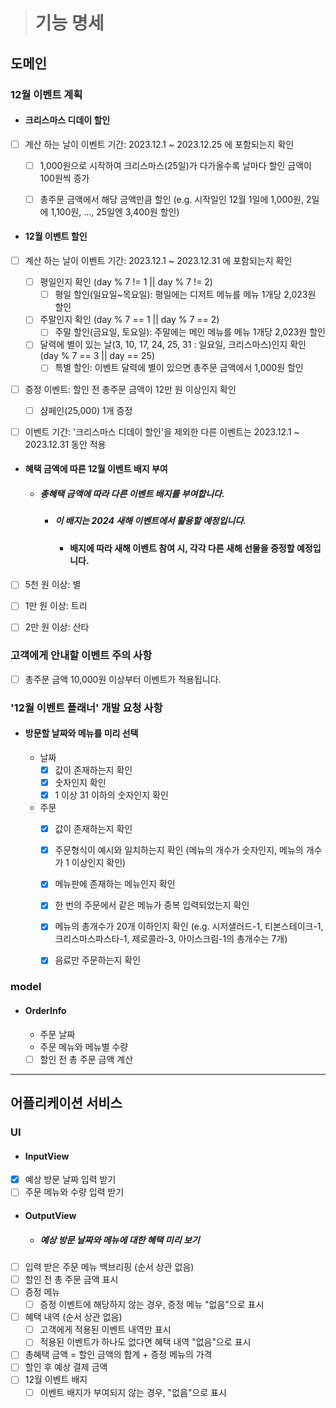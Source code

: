 
> # 기능 명세

## 도메인

### 12월 이벤트 계획
- #### 크리스마스 디데이 할인
- [ ] 계산 하는 날이 이벤트 기간: 2023.12.1 ~ 2023.12.25 에 포함되는지 확인
  - [ ] 1,000원으로 시작하여 크리스마스(25일)가 다가올수록 날마다 할인 금액이 100원씩 증가
  - [ ] 총주문 금액에서 해당 금액만큼 할인
    (e.g. 시작일인 12월 1일에 1,000원, 2일에 1,100원, ..., 25일엔 3,400원 할인)


- #### 12월 이벤트 할인
- [ ] 계산 하는 날이 이벤트 기간: 2023.12.1 ~ 2023.12.31 에 포함되는지 확인
  - [ ] 평일인지 확인 (day % 7 != 1 || day % 7 != 2)
      - [ ] 평일 할인(일요일~목요일): 평일에는 디저트 메뉴를 메뉴 1개당 2,023원 할인
  - [ ] 주말인지 확인 (day % 7 == 1 || day % 7 == 2)
      - [ ] 주말 할인(금요일, 토요일): 주말에는 메인 메뉴를 메뉴 1개당 2,023원 할인
  - [ ] 달력에 별이 있는 날(3, 10, 17, 24, 25, 31 : 일요일, 크리스마스)인지 확인 (day % 7 == 3 || day == 25)
      - [ ] 특별 할인: 이벤트 달력에 별이 있으면 총주문 금액에서 1,000원 할인
- [ ] 증정 이벤트: 할인 전 총주문 금액이 12만 원 이상인지 확인 
  - [ ] 샴페인(25,000) 1개 증정

- [ ] 이벤트 기간: '크리스마스 디데이 할인'을 제외한 다른 이벤트는 2023.12.1 ~ 2023.12.31 동안 적용


- #### 혜택 금액에 따른 12월 이벤트 배지 부여
  - ##### 총혜택 금액에 따라 다른 이벤트 배지를 부여합니다.
    - ##### 이 배지는 2024 새해 이벤트에서 활용할 예정입니다.
      - #### 배지에 따라 새해 이벤트 참여 시, 각각 다른 새해 선물을 증정할 예정입니다.
- [ ] 5천 원 이상: 별
- [ ] 1만 원 이상: 트리
- [ ] 2만 원 이상: 산타


### 고객에게 안내할 이벤트 주의 사항
- [ ] 총주문 금액 10,000원 이상부터 이벤트가 적용됩니다.
  

### '12월 이벤트 플래너' 개발 요청 사항
- #### 방문할 날짜와 메뉴를 미리 선택
  - 날짜 
    - [x] 값이 존재하는지 확인
    - [x] 숫자인지 확인
    - [x] 1 이상 31 이하의 숫자인지 확인
  
  - 주문
    - [x] 값이 존재하는지 확인
    - [x] 주문형식이 예시와 일치하는지 확인 (메뉴의 개수가 숫자인지, 메뉴의 개수가 1 이상인지 확인)
    - [x] 메뉴판에 존재하는 메뉴인지 확인
    - [x] 한 번의 주문에서 같은 메뉴가 중복 입력되었는지 확인
    - [x] 메뉴의 총개수가 20개 이하인지 확인
      (e.g. 시저샐러드-1, 티본스테이크-1, 크리스마스파스타-1, 제로콜라-3, 아이스크림-1의 총개수는 7개)
    - [x] 음료만 주문하는지 확인


### model
- #### OrderInfo
  - 주문 날짜
  - 주문 메뉴와 메뉴별 수량
  - [ ] 할인 전 총 주문 금액 계산

---

## 어플리케이션 서비스

### UI
- #### InputView
- [x] 예상 방문 날짜 입력 받기
- [ ] 주문 메뉴와 수량 입력 받기

- #### OutputView
  - ##### 예상 방문 날짜와 메뉴에 대한 혜택 미리 보기
- [ ] 입력 받은 주문 메뉴 백브리핑 (순서 상관 없음)
- [ ] 할인 전 총 주문 금액 표시
- [ ] 증정 메뉴
  - [ ] 증정 이벤트에 해당하지 않는 경우, 증정 메뉴 "없음"으로 표시 
- [ ] 혜택 내역 (순서 상관 없음)
  - [ ] 고객에게 적용된 이벤트 내역만 표시
  - [ ] 적용된 이벤트가 하나도 없다면 혜택 내역 "없음"으로 표시
- [ ] 총혜택 금액 = 할인 금액의 합계 + 증정 메뉴의 가격 
- [ ] 할인 후 예상 결제 금액
- [ ] 12월 이벤트 배지
  - [ ] 이벤트 배지가 부여되지 않는 경우, "없음"으로 표시